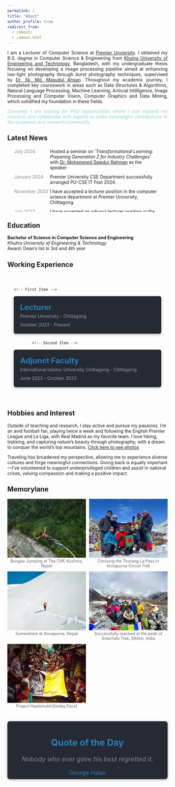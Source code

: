 ```yaml
---
permalink: /
title: "About"
author_profile: true
redirect_from: 
  - /about/
  - /about.html
---
```

<div style="text-align: justify;">
  <p>
  I am a Lecturer of Computer Science at <a href="https://puc.ac.bd/">Premier Unviersity</a>. I obtained my B.S. degree in Computer Science & Engineering from <a href="https://www.kuet.ac.bd/">Khulna University of Engineering and Technology</a>, Bangladesh, with my undergraduate thesis focusing on developing a image processing pipeline aimed at enhancing low-light photography through burst photography techniques, supervised by <a href="https://www.kuet.ac.bd/cse/smmasudul">Dr. Sk. Md. Masudul Ahsan</a>. Throughout my academic journey, I completed key coursework in areas such as Data Structures & Algorithms, Natural Language Processing, Machine Learning, Artiicial Intilligence, Image Processing and Computer Vision, Computer Graphics and Data Mining, which solidified my foundation in these fields.
  </p>

  <p style="color: #8cd2d5; "><i>Currently, I am looking for PhD opportunities where I can expand my research and collaborate with experts to make meaningful contributions to the academic and research community.</i></p>

</div>

Latest News
---

<div style="width: 90%; margin: 20px; max-height: 200px; overflow-y: auto; display: flex; flex-direction: column;">

  <div style="display: grid; grid-template-columns: 1fr 3fr; margin-bottom: 10px; padding: 1px;">
            <span style="font-size: 14px; color: #888; text-align: left;">July 2024</span>
            <span>Hosted a seminar on <i>'Transformational Learning: Preparing Generation Z for Industry Challenges'</i> with 
            <a href="https://www.emporia.edu/school-business/about-us/school-business-directory-overview/directory/sajedur-rahman-bio/">Dr. Mohammed Sajedur Rahman</a> as the speaker</span>
  </div>

  <div style="display: grid; grid-template-columns: 1fr 3fr; margin-bottom: 10px; padding: 1px;">
            <span style="font-size: 14px; color: #888; text-align: left;">January 2024</span>
            <span>Premier University CSE Department successfully arranged PU-CSE IT Fest 2024.</span>
  </div>
  <div style="display: grid; grid-template-columns: 1fr 3fr; margin-bottom: 10px; padding: 1px;">
            <span style="font-size: 14px; color: #888; text-align: left;">November 2023</span>
            <span>I have accepted a lecturer position in the computer science department at Premier University, Chittagong.</span>
  </div>

  <div style="display: grid; grid-template-columns: 1fr 3fr; margin-bottom: 10px; padding: 1px;">
            <span style="font-size: 14px; color: #888; text-align: left;">July 2023</span>
            <span>I have accepted an adjunct lecturer position in the CSE department at International Islamic University Chittagong (IIUC).</span>
  </div>

  <div style="display: grid; grid-template-columns: 1fr 3fr; margin-bottom: 10px; padding: 1px;">
            <span style="font-size: 14px; color: #888; text-align: left;">March 2023</span>
            <span>Awarded Dean's Award in recognition of academic excellence.</span>
  </div>

  <div style="display: grid; grid-template-columns: 1fr 3fr; margin-bottom: 10px; padding: 1px;">
            <span style="font-size: 14px; color: #888; text-align: left;">February 2023</span>
            <span>Successfully completed my Bachelor's in CSE from KUET.</span>
  </div>
</div>

Education
---
**Bachelor of Science in Computer Science and Engineering** \
*Khulna University of Engineering & Technology*\
Award: Dean’s list in 3rd and 4th year


<!-- **Higher Secondary School Certificate**\
*Chittagong College*\
*Chittagong*\
GPA: 5.00(Out of 5.00)

**Secondary School Certificate**\
*Chittagong Collegiate School*\
*Chittagong*\
GPA: 5.00(Out of 5.00) -->

Working Experience
---
<div style="position: relative; max-width: 1200px; margin: 0 auto; padding: 20px;">

  <!-- Timeline container -->
  <div style="position: relative; margin: 20px 0;">

    <!-- First Item -->
  <div style="padding: 20px; position: relative; background-color: #252a34; border-radius: 6px; box-shadow: 0 2px 8px rgba(0, 0, 0, 0.3); margin-bottom: 20px;">
    <h3 style="font-size: 24px; margin: 0; color: #2980b9;">Lecturer</h3>
    <p style="margin: 5px 0 10px 0; color: #95a5a6;">Premier University - Chittagong</p>
    <span style="font-size: 14px; color: #95a5a6;">October 2023 - Present</span>
 
  </div>

            <!-- Second Item -->
  <div style="padding: 20px; position: relative; background-color: #252a34; border-radius: 6px; box-shadow: 0 2px 8px rgba(0, 0, 0, 0.3); margin-bottom: 20px;">
    <h3 style="font-size: 24px; margin: 0; color: #2980b9;">Adjunct Faculty</h3>
    <p style="margin: 5px 0 10px 0; color: #95a5a6;">International Islamic University Chittagong - Chittagong</p>
    <span style="font-size: 14px; color: #95a5a6;">June 2023 - October 2023</span>
              
  </div>
</div>

</div>

Hobbies and Interest
---
Outside of teaching and research, I stay active and pursue my passions. I’m an avid football fan, playing twice a week and following the English Premier League and La Liga, with Real Madrid as my favorite team. I love hiking, trekking, and capturing nature’s beauty through photography, with a dream to conquer the world’s top mountains. [Click here to see photos](https://www.flickr.com/photos/tamuuu/)

Traveling has broadened my perspective, allowing me to experience diverse cultures and forge meaningful connections. Giving back is equally important—I’ve volunteered to support underprivileged children and assist in national crises, valuing compassion and making a positive impact.

Memorylane
---

<div style="display: grid; grid-template-columns: repeat(2, 1fr); gap: 10px;">
  <figure style="margin: 0; position: relative;">
    <img src="/images/bungee.jpg" alt="Description of Image 1" style="width: 100%; height: auto; cursor: pointer;" onclick="openFullscreen(this)" />
    <figcaption style="text-align: center; font-size: 0.9em; color: #666;">Bungee Jumping at The Cliff, Kushma, Nepal</figcaption>
  </figure>
  <figure style="margin: 0; position: relative;">
    <img src="/images/thorangla.jpg" alt="Description of Image 2" style="width: 100%; height: auto; cursor: pointer;" onclick="openFullscreen(this)" />
    <figcaption style="text-align: center; font-size: 0.9em; color: #666;">Crossing the Thorang La Pass in Annapurna Circuit Trek</figcaption>
  </figure>
  <figure style="margin: 0; position: relative;">
    <img src="/images/snow.jpg" alt="Description of Image 3" style="width: 100%; height: auto; cursor: pointer;" onclick="openFullscreen(this)" />
    <figcaption style="text-align: center; font-size: 0.9em; color: #666;">Somewhere at Annapurna, Nepal</figcaption>
  </figure>
  <figure style="margin: 0; position: relative;">
    <img src="/images/goechala.jpg" alt="Description of Image 4" style="width: 100%; height: auto; cursor: pointer;" onclick="openFullscreen(this)" />
    <figcaption style="text-align: center; font-size: 0.9em; color: #666;">Successfully reached at the peak of Goechala Trek, Sikkim, India</figcaption>
  </figure>
  <figure style="margin: 0; position: relative;">
    <img src="/images/volunteer.jpg" alt="Description of Image 4" style="width: 100%; height: auto; cursor: pointer;" onclick="openFullscreen(this)" />
    <figcaption style="text-align: center; font-size: 0.9em; color: #666;">Project Hashimukh(Smiley Face)</figcaption>
  </figure>
</div>

<!-- Fullscreen Modal -->
<div id="fullscreenModal" style="display: none; position: fixed; top: 50px; left: 0; width: 100%; height: calc(100% - 50px); background-color: rgba(0, 0, 0, 0.9); z-index: 1000;">
  <span style="position: absolute; top: 20px; right: 30px; color: white; font-size: 40px; font-weight: bold; cursor: pointer;" onclick="closeFullscreen()">&times;</span>
  <img id="fullscreenImage" style="display: block; margin: 50px auto; max-width: 90%; max-height: 80%;">
</div>

<div style="text-align: center; padding: 10px 20px ; border-radius: 8px; background-color: #252a34; box-shadow: 0 2px 10px rgba(0,0,0,0.3); margin: 40px auto; max-width: 600px;">
        <h2 style="font-size: 28px; color: #2980b9;">Quote of the Day</h2>
        <p id="quote" style="font-size: 20px; color: #7f8c8d; font-style: italic; margin: 20px 0;">Nobody who ever gave his best regretted it.</p>
        <p id="author" style="font-size: 18px; color: #2980b9; margin: 0;">George Halas</p>
</div>

<script>
function openFullscreen(imgElement) {
  var modal = document.getElementById("fullscreenModal");
  var fullscreenImage = document.getElementById("fullscreenImage");
  fullscreenImage.src = imgElement.src;
  modal.style.display = "block";
}

function closeFullscreen() {
  var modal = document.getElementById("fullscreenModal");
  modal.style.display = "none";
}
</script>